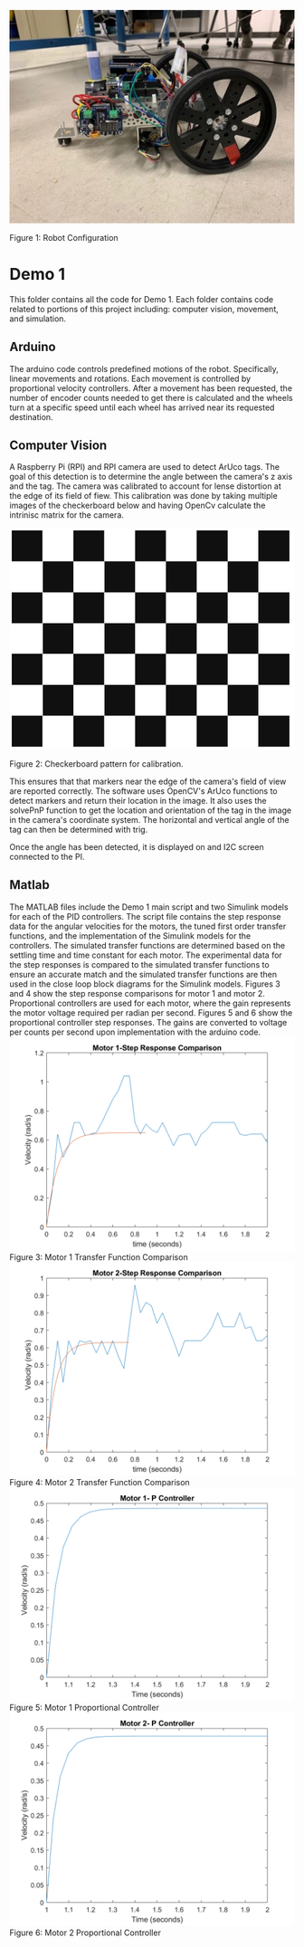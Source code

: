![Robot](https://github.com/mtyler14/SEED_Group12/blob/master/Demo%201/images/derrick.JPG)

Figure 1: Robot Configuration

# Demo 1
This folder contains all the code for Demo 1. Each folder contains code related to portions of this project including: computer vision, movement, and simulation.

## Arduino
The arduino code controls predefined motions of the robot. Specifically, linear movements and rotations. Each movement is controlled by proportional velocity controllers.
After a movement has been requested, the number of encoder counts needed to get there is calculated and the wheels turn at a specific speed until each wheel has arrived
near its requested destination. 

## Computer Vision
A Raspberry Pi (RPI) and RPI camera are used to detect ArUco tags. The goal of this detection is to determine the angle between the camera's z axis and the tag.
The camera was calibrated to account for lense distortion at the edge of its field of fiew. This calibration was done by taking multiple images of the checkerboard below
and having OpenCv calculate the intrinisc matrix for the camera.

![checkerboard](https://github.com/mtyler14/SEED_Group12/blob/master/Demo%201/images/checkerboard.JPG)

Figure 2: Checkerboard pattern for calibration.

This ensures that that markers near the edge of the camera's field of view
are reported correctly. The software uses OpenCV's ArUco functions to detect markers and return their location in the image. It also uses the solvePnP function to get the
location and orientation of the tag in the image in the camera's coordinate system. The horizontal and vertical angle of the tag can then be determined with trig.

Once the angle has been detected, it is displayed on and I2C screen connected to the PI. 

## Matlab
The MATLAB files include the Demo 1 main script and two Simulink models for each of the PID controllers. The script file contains the step response data for the angular velocities for the motors, the tuned first order transfer functions, and the implementation of the Simulink models for the controllers. The simulated transfer functions are determined based on the settling time and time constant for each motor. The experimental data for the step responses is compared to the simulated transfer functions to ensure an accurate match and the simulated transfer functions are then used in the close loop block diagrams for the Simulink models. Figures 3 and 4 show the step response comparisons for motor 1 and motor 2. Proportional controllers are used for each motor, where the gain represents the motor voltage required per radian per second. Figures 5 and 6 show the proportional controller step responses. The gains are converted to voltage per counts per second upon implementation with the arduino code.
![Motor 1 Transfer Function](https://github.com/mtyler14/SEED_Group12/blob/master/Demo%201/images/motor1.png)
Figure 3: Motor 1 Transfer Function Comparison
![Motor 2 Transfer Function](https://github.com/mtyler14/SEED_Group12/blob/master/Demo%201/images/motor2.png)
Figure 4: Motor 2 Transfer Function Comparison
![Motor 1 Proportional Controller](https://github.com/mtyler14/SEED_Group12/blob/master/Demo%201/images/motor1P.png)
Figure 5: Motor 1 Proportional Controller
![Motor 2 Proportional Controller](https://github.com/mtyler14/SEED_Group12/blob/master/Demo%201/images/motor2P.png)
Figure 6: Motor 2 Proportional Controller
